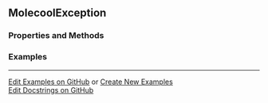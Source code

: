 ## <a id="Psience.Molecools.Molecule.MolecoolException">MolecoolException</a>


### Properties and Methods


### Examples


___

[Edit Examples on GitHub](https://github.com/McCoyGroup/References/edit/gh-pages/Documentation/examples/Psience/Molecools/Molecule/MolecoolException.md) or 
[Create New Examples](https://github.com/McCoyGroup/References/new/gh-pages/?filename=Documentation/examples/Psience/Molecools/Molecule/MolecoolException.md) <br/>
[Edit Docstrings on GitHub](https://github.com/McCoyGroup/Psience/edit/master/Molecools/Molecule.py?message=Update%20Docs)